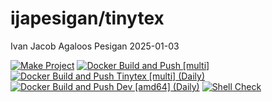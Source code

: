 ijapesigan/tinytex
================
Ivan Jacob Agaloos Pesigan
2025-01-03

<!-- README.md is generated from .setup/readme/README.Rmd. Please edit that file -->

<!-- badges: start -->

[![Make
Project](https://github.com/ijapesigan/docker-tinytex/actions/workflows/make.yml/badge.svg)](https://github.com/ijapesigan/docker-tinytex/actions/workflows/make.yml)
[![Docker Build and Push
\[multi\]](https://github.com/ijapesigan/docker-tinytex/actions/workflows/docker-build-push-multi.yml/badge.svg)](https://github.com/ijapesigan/docker-tinytex/actions/workflows/docker-build-push-multi.yml)
[![Docker Build and Push Tinytex \[multi\]
(Daily)](https://github.com/ijapesigan/docker-tinytex/actions/workflows/docker-build-push-daily-multi-tinytex.yml/badge.svg)](https://github.com/ijapesigan/docker-tinytex/actions/workflows/docker-build-push-daily-multi-tinytex.yml)
[![Docker Build and Push Dev \[amd64\]
(Daily)](https://github.com/ijapesigan/docker-tinytex/actions/workflows/docker-build-push-daily-amd64-tinytex.yml/badge.svg)](https://github.com/ijapesigan/docker-tinytex/actions/workflows/docker-build-push-daily-amd64-tinytex.yml)
[![Shell
Check](https://github.com/ijapesigan/docker-tinytex/actions/workflows/shellcheck.yml/badge.svg)](https://github.com/ijapesigan/docker-tinytex/actions/workflows/shellcheck.yml)
<!-- badges: end -->
